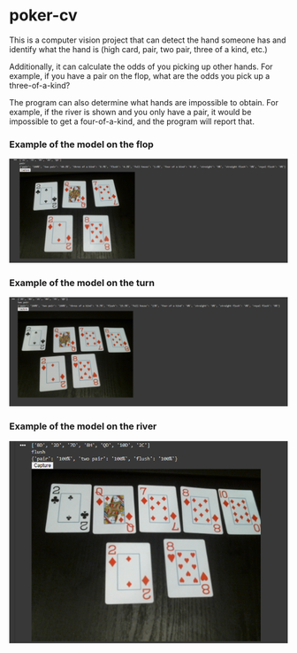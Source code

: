 # poker-cv

This is a computer vision project that can detect the hand someone has and identify what the hand is (high card, pair, two pair, three of a kind, etc.)

Additionally, it can calculate the odds of you picking up other hands. For example, if you have a pair on the flop, what are the odds you pick up a three-of-a-kind?

The program can also determine what hands are impossible to obtain. For example, if the river is shown and you only have a pair, it would be impossible to get a four-of-a-kind, and the program will report that.

### Example of the model on the flop

![alt text](imgs/5cardtest.png)

### Example of the model on the turn

![alt text](imgs/6cardtest.png)

### Example of the model on the river

![alt text](imgs/7cardtest.png)
